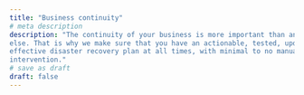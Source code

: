 ```yaml
---
title: "Business continuity"
# meta description
description: "The continuity of your business is more important than anything
else. That is why we make sure that you have an actionable, tested, updated and
effective disaster recovery plan at all times, with minimal to no manual
intervention."
# save as draft
draft: false
---
```

